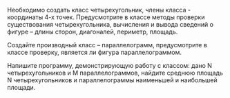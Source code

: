 Необходимо создать класс четырехугольник, члены класса - координаты 4-х точек. Предусмотрите в классе методы проверки существования четырехугольника, вычисления и вывода сведений о фигуре – длины сторон, диагоналей, периметр, площадь.

Создайте производный класс – параллелограмм, предусмотрите в классе проверку, является ли фигура параллелограммом. 

Напишите программу, демонстрирующую работу с классом: дано N четырехугольников и M параллелограммов, найдите среднюю площадь N четырехугольников и параллелограммы наименьшей и наибольшей площади.